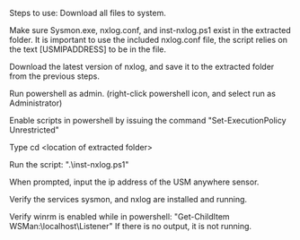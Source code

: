 Steps to use:
Download all files to system.

Make sure Sysmon.exe, nxlog.conf, and inst-nxlog.ps1 exist in the extracted folder. It is important to use the included nxlog.conf file, the script relies on the text [USMIPADDRESS] to be in the file.

Download the latest version of nxlog, and save it to the extracted folder from the previous steps.

Run powershell as admin. (right-click powershell icon, and select run as Administrator)

Enable scripts in powershell by issuing the command "Set-ExecutionPolicy Unrestricted"

Type cd \<location of extracted folder\>

Run the script: ".\inst-nxlog.ps1"

When prompted, input the ip address of the USM anywhere sensor.

Verify the services sysmon, and nxlog are installed and running.

Verify winrm is enabled while in powershell: "Get-ChildItem WSMan:\localhost\Listener" If there is no output, it is not running.
